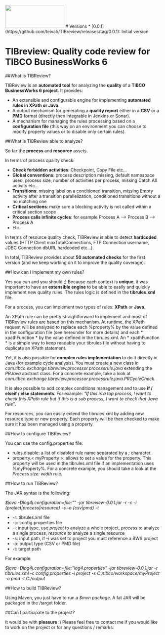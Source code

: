 <img src="http://www.enterprise-integration.com/wp-content/uploads/2016/09/tibreview.png" width="191" height="74" />
# Versions
* [0.0.1](https://github.com/teivah/TIBreview/releases/tag/0.0.1): Initial version

# TIBreview: Quality code review for TIBCO BusinessWorks 6

##What is TIBReview?

TIBReview is an **automated tool** for analyzing the **quality** of a **TIBCO BusinessWorks 6 project**. It provides:
* An extensible and configurable engine for implementing **automated rules in XPath or Java**.
* A output mechanism for generating a **quality report** either in a **CSV** or a **PMD** format (directly then integrable in Jenkins or Sonar).
* A mechanism for managing the rules processing based on a **configuration file** (this way on an environment you can choose to modify property values or to disable only certain rules).

##What is TIBReview able to analyze?

So far the **process** and **resource** assets.

In terms of process quality check:
* **Check forbidden activities**: Checkpoint, Copy File etc…
* **Global conventions**: process description missing, default namespace used, process size, number of activities per process, missing Catch All activity etc…
* **Transitions**: missing label on a conditioned transition, missing Empty activity after a transition parallelization, conditioned transitions without a no matching one
* **Critical sections**: make sure a blocking activity is not called within a critical section scope
* **Process calls infinite cycles**: for example Process A --> Process B --> Process A
* Etc...

In terms of resource quality check, TIBReview is able to detect **hardcoded** values (HTTP Client maxTotalConnections, FTP Connection username, JDBC Connection dbURL hardcoded etc…).

In total, TIBReview provides about **50 automated checks** for the first version (and we keep working on it to improve the quality coverage).

##How can I implement my own rules?

Yes you can and you should ;) Because each context is **unique**, it was important to have an **extensible engine** to be able to easily and quickly implement new quality rules. The rules logic is defined in the **tibrules.xml** file.

For a process, you can implement two types of rules: **XPath** or **Java**.

An XPath rule can be pretty straightforward to implement and most of TIBReview rules are based on this mechanism.
At runtime, the XPath request will be analyzed to replace each %property% by the value defined in the configuration file (see hereunder for more details) and each * xpathFunction * by the value defined in the tibrules.xml. An * xpathFunction * is a simple way to keep readable your tibrules file without having to duplicate an XPath statement.

Yet, it is also possible for **complex rules implementation** to do it directly in Java (for example cycle analysis).
You must create a new class *in com.tibco.exchange.tibreview.processor.processrule.java* extending the *PRJava* abstract class. For a concrete example, take a look at *com.tibco.exchange.tibreview.processor.processrule.java.PRCycleCheck*.

It is also possible to add complex conditions management and to use **if / elseif / else statements**. For example: *"If this is a top process, I want to check this XPath rule but if this is a sub process, I want to check that Java rule"*.

For resources, you can easily extend the tibrules.xml by adding new resource type or new property. Each property will be then checked to make sure it has been managed using a property.

##How to configure TIBReview?

You can use the config.properties file:

* rules.disable: a list of disabled rule name separated by a *;* character.
* property.< myProperty >: allows to set a value for the <myProperty> property. This property will be used in the tibrules.xml file if an implementation uses %myProperty%. For a concrete example, you should take a look at the *Process size: width* rule.

##How to run TIBReview?

The JAR syntax is the following:

*$java -Dlog4j.configuration=file:"<Log4jFile>" -jar tibreview-0.0.1.jar -r <TIBRuleFile> -c <ConfigFile> -i {project|process|resource} -s <InputPath> -o {csv|pmd} -t <TargetPath>*

* -r: tibrules.xml file
* -c: config.properties file
* -i: input type, use *project* to analyze a whole project, *process* to analyze a single process, *resource* to analyze a single resource
* -s: input path, if –i was set to project you must reference a BW6 project
* -o: output type (CSV or PMD file)
* -t: target path

For example:

*$java -Dlog4j.configuration=file:"log4.properties" -jar tibreview-0.0.1.jar -r tibrules.xml -c config.properties -i project -s C:/tibco/workspace/myProject -o pmd -t C:/output*

##How to build TIBReview?

Using Maven, you just have to run a *$mvn package*. A fat JAR will be packaged in the /target folder.

##Can I participate to the project?

It would be with **pleasure** :) Please feel free to contact me if you would like to work on the project or for any questions / remarks. 
